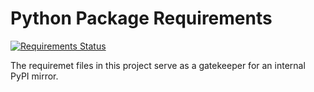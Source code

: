 Python Package Requirements
===========================

[![Requirements Status](https://requires.io/github/StephanErb/requirements/requirements.png?branch=master)](https://requires.io/github/StephanErb/requirements/requirements/?branch=master)

The requiremet files in this project serve as a gatekeeper for an internal PyPI mirror. 



